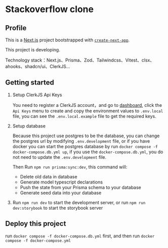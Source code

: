 # Stackoverflow clone

## Profile

This is a [Next.js](https://nextjs.org/) project bootstrapped with [`create-next-app`](https://github.com/vercel/next.js/tree/canary/packages/create-next-app).

This project is developing.

Technology stack：Next.js、Prisma、Zod、Tailwindcss、Vitest、clsx、ahooks、shadcn/ui、ClerkJS...

## Getting started

1. Setup ClerkJS Api Keys

   You need to register a ClerkJS account，and go to [dashboard](https://dashboard.clerk.com/), click the `Api Keys` menu to create and copy the environment values to `.env.local` file, you can see the `.env.local.example` file to get the required keys.

2. Setup database

   Because this project use postgres to be the database, you can change the postgres url by modifying `.env.development` file, or if you have docker you can start the postgres database by run `docker compose -f docker-compose.db.yml up`, if you use the `docker-compose.db.yml`, you do not need to update the `.env.development` file.

   Then Run `npm run prisma:sync:dev`, this command will:

   - Delete old data in database
   - Generate model typescript declarations
   - Push the state from your Prisma schema to your database
   - Generate seed data into your database

3. Run `npm run dev` to start the development server, or run `npm run dev:storybook` to start the storybook server

## Deploy this project

run `docker compose -f docker-compose.db.yml` first, and then run `docker compose -f docker-compose.yml`
